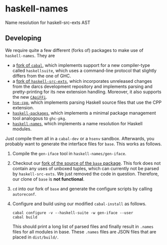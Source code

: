 haskell-names
=============

Name resolution for haskell-src-exts AST


Developing
----------

We require quite a few different (forks of) packages to make use of
`haskell-names`. They are

- a [fork of `cabal`](https://github.com/feuerbach/cabal),
  which implements support for a new compiler-type called `haskellsuite`,
  which uses a command-line protocol that slightly differs from the one of
  GHC.
- a [fork of `haskell-src-exts`](https://github.com/feuerbach/haskell-src-exts),
  which incorporates unreleased changes from the darcs development repository
  and implements parsing and pretty-printing for its new extension handling.
  Moreover, it also supports the new
  [`CApiFFi`](http://www.haskell.org/ghc/docs/7.6.2/html/users_guide/ffi.html#ffi-capi).
- [`hse-cpp`](https://github.com/feuerbach/hse-cpp), which implements parsing
  Haskell source files that use the CPP extension.
- [`haskell-packages`](https://github.com/feuerbach/haskell-packages), 
  which implements a minimal package management tool analogous to `ghc-pkg`.
- [`haskell-names`](https://github.com/feuerbach/haskell-packages), 
  which implements a name resolution for Haskell modules.

Just compile them all in a `cabal-dev` or a `hsenv` sandbox. Afterwards, you
probably want to generate the interface files for `base`. This works as
follows.

1. Compile the `gen-iface` tool in `haskell-names/gen-iface`.
2. Checkout our [fork of the source of the `base`
   package](https://github.com/feuerbach/haskell-packages). This fork does not
   contain any uses of unboxed tuples, which can currently not be parsed by
   `haskell-src-exts`. We just removed the code in question. Therefore, our
   clone of `base` is **not functional**.
3. `cd` into our fork of `base` and generate the configure scripts by calling
   `autoreconf`.
4. Configure and build using our modified `cabal-install` as follows.
   
   ```
   cabal configure -v --haskell-suite -w gen-iface --user
   cabal build
   ```
   
   This should print a long list of parsed files and finally result in
   `.names` files for all modules in base. These `.names` files are JSON files
   that are placed in `dist/build/`. 

